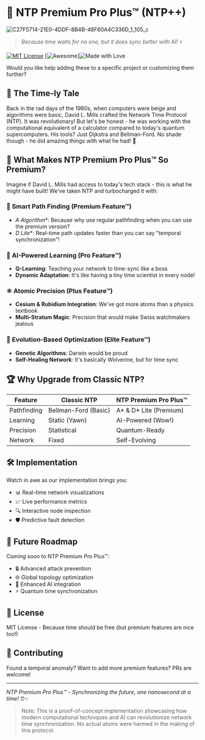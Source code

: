 # 🚀 NTP Premium Pro Plus™ (NTP++) 

![C27F5714-21E0-4DDF-8B4B-48F60A4C336D_1_105_c](https://github.com/user-attachments/assets/6c27244b-dde2-491b-8d96-7e6c45255d00)


> *Because time waits for no one, but it does sync better with AI!* ⚡️

[![MIT License](https://img.shields.io/badge/License-MIT-green.svg)](https://choosealicense.com/licenses/mit/)
[![Awesome](https://cdn.jsdelivr.net/gh/sindresorhus/awesome@d7305f38d29fed78fa85652e3a63e154dd8e8829/media/badge.svg)]![Made with Love](https://img.shields.io/badge/made%20with-%E2%9D%A4-red)

Would you like help adding these to a specific project or customizing them further?

## 📜 The Time-ly Tale

Back in the rad days of the 1980s, when computers were beige and algorithms were basic, David L. Mills crafted the Network Time Protocol (NTP). It was revolutionary! But let's be honest - he was working with the computational equivalent of a calculator compared to today's quantum supercomputers. His tools? Just Dijkstra and Bellman-Ford. No shade though - he did amazing things with what he had! 🌟

## 🎯 What Makes NTP Premium Pro Plus™ So Premium? 

Imagine if David L. Mills had access to today's tech stack - this is what he might have built! We've taken NTP and turbocharged it with:

### 🧭 Smart Path Finding (Premium Feature™)
- **A* Algorithm**: Because why use regular pathfinding when you can use the premium version? 
- **D* Lite**: Real-time path updates faster than you can say "temporal synchronization"!

### 🤖 AI-Powered Learning (Pro Feature™)
- **Q-Learning**: Teaching your network to time-sync like a boss
- **Dynamic Adaptation**: It's like having a tiny time scientist in every node!

### ⚛️ Atomic Precision (Plus Feature™)
- **Cesium & Rubidium Integration**: We've got more atoms than a physics textbook
- **Multi-Stratum Magic**: Precision that would make Swiss watchmakers jealous

### 🧬 Evolution-Based Optimization (Elite Feature™)
- **Genetic Algorithms**: Darwin would be proud
- **Self-Healing Network**: It's basically Wolverine, but for time sync

## 🏆 Why Upgrade from Classic NTP?

| Feature | Classic NTP | NTP Premium Pro Plus™ |
|---------|-------------|----------------------|
| Pathfinding | Bellman-Ford (Basic) | A* & D* Lite (Premium) |
| Learning | Static (Yawn) | AI-Powered (Wow!) |
| Precision | Statistical | Quantum-Ready |
| Network | Fixed | Self-Evolving |

## 🛠️ Implementation

Watch in awe as our implementation brings you:
- 📊 Real-time network visualizations
- 📈 Live performance metrics
- 🔍 Interactive node inspection
- 🛡️ Predictive fault detection

## 🚀 Future Roadmap

Coming soon to NTP Premium Pro Plus™:
- 🔒 Advanced attack prevention
- 🌐 Global topology optimization
- 🤖 Enhanced AI integration
- ⚡️ Quantum time synchronization

## 📝 License

MIT License - Because time should be free (but premium features are nice too!)

## 🤝 Contributing

Found a temporal anomaly? Want to add more premium features? PRs are welcome! 

---

*NTP Premium Pro Plus™ - Synchronizing the future, one nanosecond at a time!* ⏰✨

> Note: This is a proof-of-concept implementation showcasing how modern computational techniques and AI can revolutionize network time synchronization. No actual atoms were harmed in the making of this protocol.
